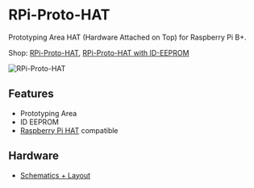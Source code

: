 # RPi-Proto-HAT
Prototyping Area HAT (Hardware Attached on Top) for Raspberry Pi B+.

Shop: [RPi-Proto-HAT](http://www.watterott.com/en/RPi-Proto-HAT), [RPi-Proto-HAT with ID-EEPROM](http://www.watterott.com/en/RPi-Proto-HAT-ID-EEPROM)

![RPi-Proto-HAT](https://raw.github.com/watterott/RPi-Proto-HAT/master/img/rpi-proto-hat.jpg)


## Features
* Prototyping Area
* ID EEPROM
* [Raspberry Pi HAT](https://github.com/raspberrypi/hats) compatible


## Hardware
* [Schematics + Layout](https://github.com/watterott/RPi-Proto-HAT/tree/master/pcb)
